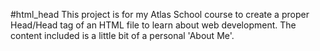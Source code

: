 #html_head
This project is for my Atlas School course to create a proper Head/Head tag of an HTML file to learn about web development. The content included is a little bit of a personal 'About Me'.

